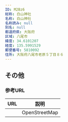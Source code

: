 ```yaml
---
ID: M2Bz6
総称: 白山神社
名称: 白山神社
名称読み: null
別名: null
都道府県: 大阪府
区域: 八尾市
緯度: 34.6101207
経度: 135.5991529
郵便番号: 5810092
住所: 大阪府八尾市老原５丁目８６
---
```


## その他

### 参考URL

| URL | 説明          |
| --- | ------------- |
|     | OpenStreetMap |
